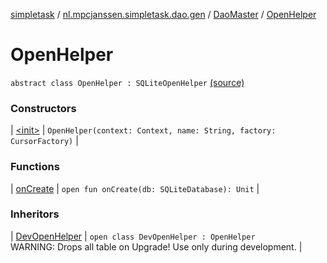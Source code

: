 [simpletask](../../../index.md) / [nl.mpcjanssen.simpletask.dao.gen](../../index.md) / [DaoMaster](../index.md) / [OpenHelper](.)

# OpenHelper

`abstract class OpenHelper : SQLiteOpenHelper` [(source)](https://github.com/mpcjanssen/simpletask-android/blob/master/src/main/java/nl/mpcjanssen/simpletask/dao/gen/DaoMaster.java#L33)

### Constructors

| [&lt;init&gt;](-init-.md) | `OpenHelper(context: Context, name: String, factory: CursorFactory)` |

### Functions

| [onCreate](on-create.md) | `open fun onCreate(db: SQLiteDatabase): Unit` |

### Inheritors

| [DevOpenHelper](../-dev-open-helper/index.md) | `open class DevOpenHelper : OpenHelper`<br>WARNING: Drops all table on Upgrade! Use only during development. |

